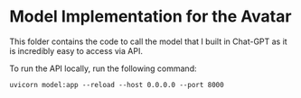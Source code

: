 # Model Implementation for the Avatar

This folder contains the code to call the model that I built in Chat-GPT as it is incredibly easy to access via API. 

To run the API locally, run the following command:

`uvicorn model:app --reload --host 0.0.0.0 --port 8000`